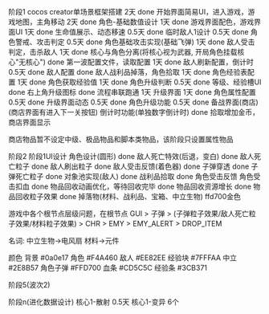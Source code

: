 阶段1
  cocos creator单场景框架搭建  2天 done
  开始界面简易UI，进入游戏，游戏地图，主角移动  2天 done
  角色-基础数值设计 1天 done
  游戏界面配色，游戏界面UI 1天 done
  生命值展示、动态移速 0.5天 done
  临时敌人1设计 0.5天 done
  角色警戒、攻击判定 0.5天 done
  角色基础攻击实现(基础飞弹) 1天 done
  敌人受击判定，击杀敌人 1天 done
  核心与角色分离(将核心视为武器, 开局角色挂载核心"无核心") done
  第一波配置文件，读取配置  1天 done
  敌人刷新配置，倒计时 0.5天 done
  敌人配置 done
  敌人战利品掉落，角色拾取  1天 done
  角色经验表配置  1天 done
  角色获取经验值  1天 done
  角色升级判断  0.5天 done
  等级、经验槽UI  done
  右上角升级图标  done
  流程串联跑通  1天
  升级界面 1天 done
  角色属性配置 0.5天 done
  升级界面动态 0.5天 done
  角色升级功能 0.5天 done
  备战界面(商店) (商店界面有进入下一关按钮)
  倒计时功能(单独数字倒计时) done
  拾取增加金币，商店界面显示

  商店物品暂不设定中级、极品物品和脚本类物品，该阶段只设置属性物品


阶段2
  阶段1UI设计
  角色设计(圆形) done
  敌人死亡特效(后退，变白) done
  敌人死亡粒子 done
  敌人刷出粒子 done
  敌人受击反馈(着色器) done
  子弹穿透 done
  子弹死亡粒子 done
  对象池实现(敌人) done
  战利品拾取 done
  角色受击反馈
  角色受击扣血 done
  物品回收动画优化，等待回收完毕 done
  物品回收资源增长 done
  物品回收粒子效果 done
  掉落物(材料、战利品、宝箱、中立生物) ffd700金色

  游戏中各个根节点层级问题，在根节点
  GUI > 子弹 > (子弹粒子效果/敌人死亡粒子效果/材料粒子效果) > CHR > EMY > EMY_ALERT > DROP_ITEM

  名词: 中立生物->电风扇 材料->元件

  颜色
  背景 #0a0e17  角色 #F4A460  敌人 #EE82EE  经验块 #7FFFAA  中立 #2E8B57 
  角色子弹 #FFD700  血条 #CD5C5C 经验条 #3CB371

阶段5(波次2)

阶段n(进化数据设计)
  核心1-散射 0.5天
  核心1-变异 6个